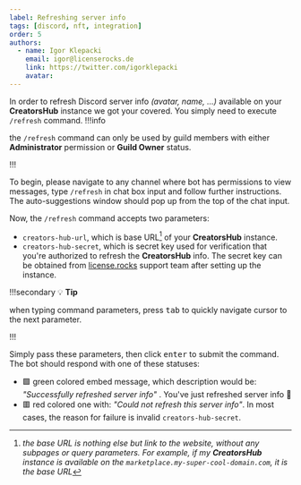 ```yaml
---
label: Refreshing server info
tags: [discord, nft, integration]
order: 5
authors:
  - name: Igor Klepacki
    email: igor@licenserocks.de
    link: https://twitter.com/igorklepacki
    avatar:
---
```


In order to refresh Discord server info _(avatar, name, ...)_ available on your **CreatorsHub** instance we got your covered. You simply need to execute `/refresh` command.
!!!info

the `/refresh` command can only be used by guild members with either **Administrator** permission or **Guild Owner** status.

!!!

To begin, please navigate to any channel where bot has permissions to view messages, type `/refresh` in chat box input and follow further instructions. The auto-suggestions window should pop up from the top of the chat input.

Now, the `/refresh` command accepts two parameters:

- `creators-hub-url`, which is base URL[^1] of your **CreatorsHub** instance.
- `creators-hub-secret`, which is secret key used for verification that you're authorized to refresh the **CreatorsHub** info. The secret key can be obtained from [license.rocks](https://license.rocks) support team after setting up the instance.

!!!secondary :bulb: **Tip**

when typing command parameters, press <kbd>tab</kbd> to quickly navigate cursor to the next parameter.

!!!

Simply pass these parameters, then click <kbd>enter</kbd> to submit the command. The bot should respond with one of these statuses:

- 🟩 green colored embed message, which description would be: _"Successfully refreshed server info"_ . You've just refreshed server info 🥂
- 🟥 red colored one with: _"Could not refresh this server info"_. In most cases, the reason for failure is invalid `creators-hub-secret`.

[^1]: _the base URL is nothing else but link to the website, without any subpages or query parameters. For example, if my **CreatorsHub** instance is available on the `marketplace.my-super-cool-domain.com`, it is the base URL_
